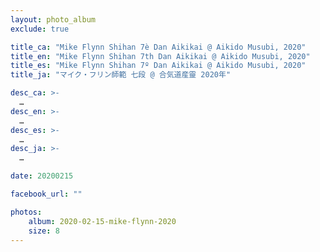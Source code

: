 ```yaml
---
layout: photo_album
exclude: true

title_ca: "Mike Flynn Shihan 7è Dan Aikikai @ Aikido Musubi, 2020"
title_en: "Mike Flynn Shihan 7th Dan Aikikai @ Aikido Musubi, 2020"
title_es: "Mike Flynn Shihan 7º Dan Aikikai @ Aikido Musubi, 2020"
title_ja: "マイク・フリン師範 七段 @ 合気道産靈 2020年"

desc_ca: >-
  …
desc_en: >-
  …
desc_es: >-
  …
desc_ja: >-
  …

date: 20200215

facebook_url: ""

photos:
    album: 2020-02-15-mike-flynn-2020
    size: 8
---
```

